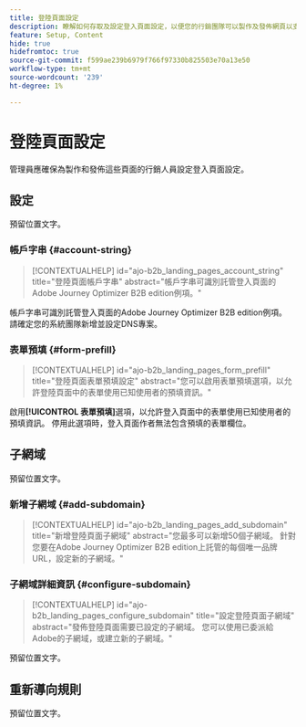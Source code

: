 ```yaml
---
title: 登陸頁面設定
description: 瞭解如何存取及設定登入頁面設定，以便您的行銷團隊可以製作及發佈網頁以支援其行銷活動。
feature: Setup, Content
hide: true
hidefromtoc: true
source-git-commit: f599ae239b6979f766f97330b825503e70a13e50
workflow-type: tm+mt
source-wordcount: '239'
ht-degree: 1%

---
```


# 登陸頁面設定

管理員應確保為製作和發佈這些頁面的行銷人員設定登入頁面設定。

## 設定

預留位置文字。

### 帳戶字串 {#account-string}

>[!CONTEXTUALHELP]
>id="ajo-b2b_landing_pages_account_string"
>title="登陸頁面帳戶字串"
>abstract="帳戶字串可識別託管登入頁面的Adobe Journey Optimizer B2B edition例項。"

帳戶字串可識別託管登入頁面的Adobe Journey Optimizer B2B edition例項。 請確定您的系統團隊新增並設定DNS專案。

### 表單預填 {#form-prefill}

>[!CONTEXTUALHELP]
>id="ajo-b2b_landing_pages_form_prefill"
>title="登陸頁面表單預填設定"
>abstract="您可以啟用表單預填選項，以允許登陸頁面中的表單使用已知使用者的預填資訊。"

啟用&#x200B;**[!UICONTROL 表單預填]**&#x200B;選項，以允許登入頁面中的表單使用已知使用者的預填資訊。 停用此選項時，登入頁面作者無法包含預填的表單欄位。

## 子網域

預留位置文字。

### 新增子網域 {#add-subdomain}

>[!CONTEXTUALHELP]
>id="ajo-b2b_landing_pages_add_subdomain"
>title="新增登陸頁面子網域"
>abstract="您最多可以新增50個子網域。 針對您要在Adobe Journey Optimizer B2B edition上託管的每個唯一品牌URL，設定新的子網域。"

### 子網域詳細資訊 {#configure-subdomain}

>[!CONTEXTUALHELP]
>id="ajo-b2b_landing_pages_configure_subdomain"
>title="設定登陸頁面子網域"
>abstract="發佈登陸頁面需要已設定的子網域。 您可以使用已委派給Adobe的子網域，或建立新的子網域。"

預留位置文字。

## 重新導向規則

預留位置文字。
